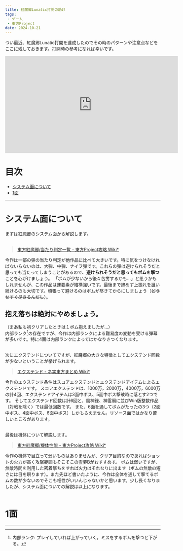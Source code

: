 ```yaml
---
title: 紅魔郷Lunatic打開の助け
tags:
 - ゲーム
 - 東方Project
date: 2024-10-21
---
```


つい最近、紅魔郷Lunatic打開を達成したのでその時のパターンや注意点などをここに残しておきます。打開時の参考になれば幸いです。

<iframe width="560" height="315" src="https://www.youtube.com/embed/EpTwk4FYxb0?si=_HAw5MjLCyeXn-25" title="YouTube video player" frameborder="0" allow="accelerometer; autoplay; clipboard-write; encrypted-media; gyroscope; picture-in-picture; web-share" referrerpolicy="strict-origin-when-cross-origin" allowfullscreen></iframe>


# 目次
- [システム面について](#システム面について)
- [1面](#1面)

---

# システム面について
まずは紅魔郷のシステム面から解説します。<br><br>

> [東方紅魔郷/当たり判定一覧 - 東方Project攻略 Wiki*](https://wikiwiki.jp/thk/%E7%B4%85/%E5%88%A4%E5%AE%9A)

今作は一部の弾の当たり判定が他作品に比べて大きいです。特に気をつけなければないらないのは、大弾、中弾、ナイフ弾です。これらの弾は避けられそうだと思っても当たってしまうことがあるので、**避けられそうだと思ってもボムを撃つ**ことを心がけましょう。
「ボムが少ないから後々苦労するかも...」と思うかもしれませんが、この作品は運要素が結構強いです。最後まで諦めず上振れを狙い続けるのも大切です。頑張って避けるのはボムが尽きてからにしましょう（~~どうせすぐ尽きるんだし~~）。
## 抱え落ちは絶対にやめましょう。
（まあ私も初クリアしたときは１ボム抱えましたが...）<br>
内部ランク[^1]の存在ですが、今作は内部ランクによる難易度の変動を受ける弾幕が多いです。特に4面は内部ランクによってはかなりきつくなります。
<br><br>

次にエクステンドについてですが、紅魔郷の大きな特徴としてエクステンド回数が少ないということが挙げられます。

> [エクステンド - ネ実東方まとめ Wiki*](https://wikiwiki.jp/ogametoho/%E3%82%A8%E3%82%AF%E3%82%B9%E3%83%86%E3%83%B3%E3%83%89)

今作のエクステンド条件はスコアエクステンドとエクステンドアイテムによるエクステンドです。
スコアエクステンドは、1000万，2000万，4000万，6000万の計4回、エクステンドアイテムは3面中ボス、5面中ボス撃破時に落とす2つです。
そしてエクステンド回数は計6回と、風神録、神霊廟に並びWin版整数作品（対戦を除く）では最低回数です。
また、6面を通してボムがたったの3つ（2面中ボス、4面中ボス、6面中ボス）しかもらえません。リソース面ではかなり苦しいところがあります。<br><br>

最後は機体について解説します。

> [東方紅魔郷/機体性能 - 東方Project攻略 Wiki*](https://wikiwiki.jp/thk/%E7%B4%85/Player)

今作の機体で目立って弱いものはありませんが、クリア目的なのであればショットの火力が高く攻撃範囲もそこそこの霊夢Bがおすすめす。
ボムは弱いですが、無敵時間を利用した密着撃ちをすれば火力はそれなりに出ます（ボムの無敵の短さには目を瞑ります）。また先ほど書いたように、今作は全体を通して撃てるボムの数が少ないのでそこも相性がいいんじゃないかと思います。少し長くなりましたが、システム面についての解説は以上になります。
<br><br>


# 1面


---

[^1]: 内部ランク: プレイしていれば上がっていく。ミスをするボムを撃つと下がる。
